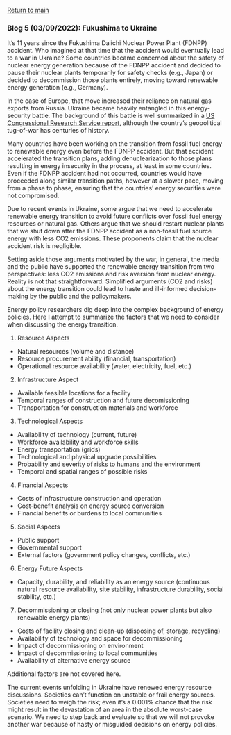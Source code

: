 <a href="https://misayasu.github.io/">Return to main</a><br/>

### Blog 5 (03/09/2022): Fukushima to Ukraine

It’s 11 years since the Fukushima Daiichi Nuclear Power Plant (FDNPP) accident. Who imagined at that time that the accident would eventually lead to a war in Ukraine?
Some countries became concerned about the safety of nuclear energy generation because of the FDNPP accident and decided to pause their nuclear plants temporarily for safety checks (e.g., Japan) or decided to decommission those plants entirely, moving toward renewable energy generation (e.g., Germany). 

In the case of Europe, that move increased their reliance on natural gas exports from Russia. Ukraine became heavily entangled in this energy-security battle. The background of this battle is well summarized in a <a href="https://crsreports.congress.gov/product/pdf/IF/IF11138" target="_blank">US Congressional Research Service report</a>, although the country’s geopolitical tug-of-war has centuries of history.

Many countries have been working on the transition from fossil fuel energy to renewable energy even before the FDNPP accident. But that accident accelerated the transition plans, adding denuclearization to those plans resulting in energy insecurity in the process, at least in some countries. Even if the FDNPP accident had not occurred, countries would have proceeded along similar transition paths, however at a slower pace, moving from a phase to phase, ensuring that the countries’ energy securities were not compromised.

Due to recent events in Ukraine, some argue that we need to accelerate renewable energy transition to avoid future conflicts over fossil fuel energy resources or natural gas. Others argue that we should restart nuclear plants that we shut down after the FDNPP accident as a non-fossil fuel source energy with less CO2 emissions. These proponents claim that the nuclear accident risk is negligible.

Setting aside those arguments motivated by the war, in general, the media and the public have supported the renewable energy transition from two perspectives: less CO2 emissions and risk aversion from nuclear energy. Reality is not that straightforward. Simplified arguments (CO2 and risks) about the energy transition could lead to haste and ill-informed decision-making by the public and the policymakers. 

Energy policy researchers dig deep into the complex background of energy policies. Here I attempt to summarize the factors that we need to consider when discussing the energy transition.

1. Resource Aspects
- Natural resources (volume and distance)
- Resource procurement ability (financial, transportation)
- Operational resource availability (water, electricity, fuel, etc.)

2. Infrastructure Aspect
- Available feasible locations for a facility 
- Temporal ranges of construction and future decomissioning
- Transportation for construction materials and workforce

3. Technological Aspects
- Availability of technology (current, future)
- Workforce availability and workforce skills
- Energy transportation (grids)
- Technological and physical upgrade possibilities 
- Probability and severity of risks to humans and the environment
- Temporal and spatial ranges of possible risks

4. Financial Aspects
- Costs of infrastructure construction and operation
- Cost-benefit analysis on energy source conversion
- Financial benefits or burdens to local communities

5. Social Aspects
- Public support
- Governmental support
- External factors (government policy changes, conflicts, etc.)

6. Energy Future Aspects
- Capacity, durability, and reliability as an energy source (continuous natural resource availability, site stability, infrastructure durability, social stability, etc.)

7. Decommissioning or closing (not only nuclear power plants but also renewable energy plants)
- Costs of facility closing and clean-up (disposing of, storage, recycling)
- Availability of technology and space for decommissioning
- Impact of decommissioning on environment 
- Impact of decommissioning to local communities
- Availability of alternative energy source

Additional factors are not covered here.

The current events unfolding in Ukraine have renewed energy resource discussions. Societies can’t function on unstable or frail energy sources. Societies need to weigh the risk; even it’s a 0.001% chance that the risk might result in the devastation of an area in the absolute worst-case scenario. We need to step back and evaluate so that we will not provoke another war because of hasty or misguided decisions on energy policies.



